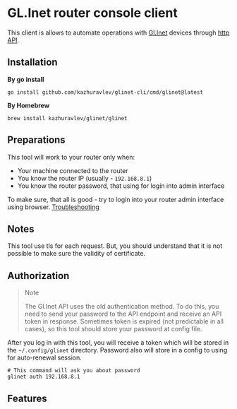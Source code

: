 # GL.Inet router console client

This client is allows to automate operations
with [Gl.Inet](https://www.gl-inet.com/) devices
through [http API](https://dev.gl-inet.com/api/).

## Installation

**By go install**

```shell
go install github.com/kazhuravlev/glinet-cli/cmd/glinet@latest
```

**By Homebrew**

```shell
brew install kazhuravlev/glinet/glinet
```

## Preparations

This tool will work to your router only when:

- Your machine connected to the router
- You know the router IP (usually - `192.168.8.1`)
- You know the router password, that using for login into admin interface

To make sure, that all is good - try to login into your router admin interface
using browser.
[Troubleshooting](https://docs.gl-inet.com/en/3/tutorials/cannot_access_web_admin_panel/)

## Notes

This tool use tls for each request. But, you should understand that it is not
possible to make sure the validity of certificate.

## Authorization

> Note
>
> The Gl.Inet API uses the old authentication method. To do this, you need to
> send your password to the API endpoint and receive an API token in response.
> Sometimes token is expired (not predictable in all cases), so this tool should
> store your password at config file.

After you log in with this tool, you will receive a token which will be stored
in the `~/.config/glinet` directory. Password also will store in a config to
using for auto-renewal session.

```shell
# This command will ask you about password
glinet auth 192.168.8.1 
```

## Features

[//]: # (TODO: describe)
